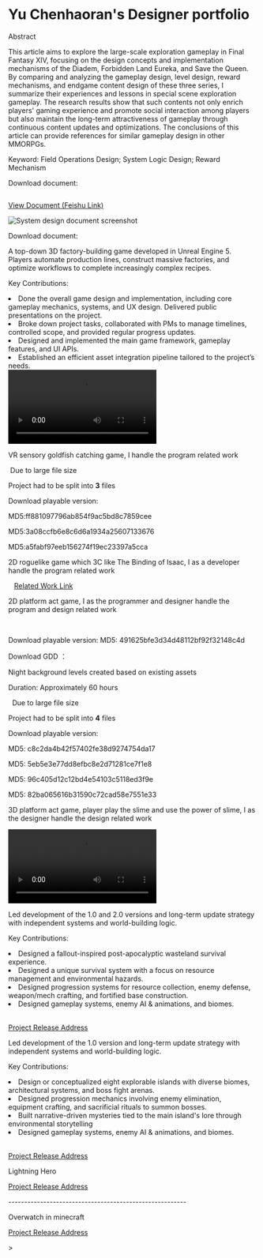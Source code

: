 # Yu Chenhaoran's Designer portfolio

<procedure title="System Design Analysis: Field Operations in MMORPGs" collapsible="true" default-state="expanded">
    <note>
    <p>Abstract</p>
    <p>This article aims to explore the large-scale exploration gameplay in Final Fantasy XIV, 
focusing on the design concepts and implementation mechanisms of the Diadem, 
Forbidden Land Eureka, and Save the Queen. By comparing and analyzing the gameplay design, 
level design, reward mechanisms, and endgame content design of these three series, 
I summarize their experiences and lessons in special scene exploration gameplay. 
The research results show that such contents not only enrich players' gaming experience and promote 
social interaction among players but also maintain the long-term attractiveness of gameplay through 
continuous content updates and optimizations. The conclusions of this article can provide references 
for similar gameplay design in other MMORPGs.</p>
    <p>Keyword: Field Operations Design; System Logic Design; Reward Mechanism</p>
    </note>
    <p>Download document: <resource src="../downloadable/MMORPG中的特殊场景探索玩法设计.pdf"></resource></p>
</procedure>


<procedure title="Personal Design Exercise - FF14 Mail System Analysis" collapsible="true" default-state="collapsed">
    <img src="MailSystem.png" alt=""/>
    <p><a href="https://github.com/ElectricArc-Yu/GD10Final/releases">View Document (Feishu Link)</a></p>
</procedure>


<procedure title="Personal Design Exercise - Referencing Final Fantasy XIV" collapsible="true" default-state="collapsed">
    <img src="FF14PvPSDD.png" alt="System design document screenshot" />
    <!-- <a href="FF14PvPSDD-C.md">详细内容及分析思路 当前正在完善中</a> -->
    <p>Download document: <resource src="../downloadable/ファイナルファンタジーXIVフロントライン新ルール企画書.pdf"></resource></p>
</procedure>

<procedure title="Illegal Assembly" collapsible="true" default-state="expanded">
    <p>A top-down 3D factory-building game developed in Unreal Engine 5. Players automate production lines, construct massive factories, and optimize workflows to complete increasingly complex recipes.</p>
    <p>Key Contributions:</p>
    <list>
    <li>Done the overall game design and implementation, including core gameplay mechanics, systems, and UX design. Delivered public presentations on the project.</li>
    <li>Broke down project tasks, collaborated with PMs to manage timelines, controlled scope, and provided regular progress updates.</li>
    <li>Designed and implemented the main game framework, gameplay features, and UI APIs.</li>
    <li>Established an efficient asset integration pipeline tailored to the project’s needs.</li>
    </list>
    <video src="Illegal Assembly.mp4" preview-src="VideoCover.png"/>
    <img src="IllagelAssemblyLogo.PNG"  alt=""/>
    <p>Display in Editor</p>
    <img src="IA_01.png" alt=""/>
    <img src="IA_02.png" alt=""/>
    <p>Project Progress</p>
    <img src="IA_03.png" alt=""/>
    <img src="IA_04.png" alt=""/>
    <p>UI Progress</p>
    <img src="IA_05.png" alt=""/>
    <p>Part of Tutorial Display</p>
    <img src="IA_08.png" alt=""/>
    <a href="https://github.com/ElectricArc-Yu/GD10Final/releases">Download Playable Version</a>
</procedure>

<procedure title="VR Goldfish Catching" collapsible="true" default-state="collapsed">
    <p>VR sensory goldfish catching game, I handle the program related work</p>
    <img src="VRCatchThemAll.jpg"  alt=""/>
    <note> Due to large file size <p></p> Project had to be split into <b>3</b> files</note>
    <p>Download playable version: </p>
    <step><resource src="../downloadable/LFS_Download/GoldFishScrooping/GoldFishScrooping.zip"></resource><p>MD5:ff881097796ab854f9ac5bd8c7859cee</p></step>
    <step><resource src="../downloadable/LFS_Download/GoldFishScrooping/GoldFishScrooping.z01"></resource><p>MD5:3a08ccfb6e8c6d6a1934a25607133676</p></step>
    <step><resource src="../downloadable/LFS_Download/GoldFishScrooping/GoldFishScrooping.z02"></resource><p>MD5:a5fabf97eeb156274f19ec23397a5cca</p></step>
</procedure>

<procedure title="Chan Shi Ye Shi Guan" collapsible="true" default-state="expanded">
    <p>2D roguelike game which 3C like The Binding of Isaac, I as a developer handle the program related work</p>
    <img src="ChanShiGuanYeShiGuan.png"  alt=""/>
    <img src="CSYSG_01.png" alt=""/>
    <img src="CSYSG_02.png" alt=""/>
    <a href="https://www.gcores.com/games/126694">Related Work Link</a>
</procedure>

<procedure title="The Mountain Sea" collapsible="true" default-state="expanded">
    <p>2D platform act game, I as the programmer and designer handle the program and design related work</p>
    <img src="MountainSea.png"  alt=""/>
    <img src="Shanhai_01.png" alt=""/>
    <img src="Shanhai_02.png" alt=""/>
    <p>Download playable version: <resource src="../downloadable/Shanhai.zip" ></resource> MD5: 491625bfe3d34d48112bf92f32148c4d</p>
    <p>Download GDD ： <resource src="../downloadable/The Mountainsea GDD.pdf"></resource></p>
</procedure>

<procedure title="Quest Of Velar Level Design" collapsible="true" default-state="expanded">
    <p>Night background levels created based on existing assets</p>
    <p>Duration: Approximately 60 hours</p>
    <img src="IntroLevel.png" alt=""/>
    <img src="TurnalLevel.png" alt=""/>
    <note> Due to large file size <p></p> Project had to be split into <b>4</b> files</note>
    <p>Download playable version: </p>
    <step><resource src="../downloadable/LFS_Download/QuestOfVelar/QuestOfVelar_NightBlitze.zip"></resource><p>MD5: c8c2da4b42f57402fe38d9274754da17</p></step>
    <step><resource src="../downloadable/LFS_Download/QuestOfVelar/QuestOfVelar_NightBlitze.z01"></resource><p>MD5: 5eb5e3e77dd8efbc8e2d71281ce7f1e8</p></step>
    <step><resource src="../downloadable/LFS_Download/QuestOfVelar/QuestOfVelar_NightBlitze.z02"></resource><p>MD5: 96c405d12c12bd4e54103c5118ed3f9e</p></step>
    <step><resource src="../downloadable/LFS_Download/QuestOfVelar/QuestOfVelar_NightBlitze.z03"></resource><p>MD5: 82ba065616b31590c72cad58e7551e33</p></step>
</procedure>

<procedure title="SLIME" collapsible="true" default-state="expanded">
    <p>3D platform act game, player play the slime and use the power of slime, I as the designer handle the design related work</p>
    <video src="SLIME.mp4" preview-src="SLIME.png"/>
    <note><a href="https://www.bilibili.com/video/BV14g4y1F7Lz">If the above video is unavailable, please check it on Bilibili</a></note>
</procedure>

<procedure collapsible="true" title="Projects in Hunan Nuoxiyo Technology Co., Ltd." default-state="expanded">
    <procedure collapsible="true" title="Nuclear Survival" default-state="expanded">
    <p>Led development of the 1.0 and 2.0 versions and long-term update strategy with independent systems and world-building logic.</p>
    <p>Key Contributions:</p>
    <list>
    <li>Designed a fallout-inspired post-apocalyptic wasteland survival experience.</li>
    <li>Designed a unique survival system with a focus on resource management and environmental hazards.</li>
    <li>Designed progression systems for resource collection, enemy defense, weapon/mech crafting, and fortified base construction.</li>
    <li>Designed gameplay systems, enemy AI & animations, and biomes. </li>
    </list>
    <img src="Fallout_01.png" alt=""/>
    <img src="Fallout_02.png" alt=""/>
    <p><a href="https://resource-minecraft.h5.163.com/#/detail?id=4664344300463689714">Project Release Address</a></p>
    </procedure>
    <procedure collapsible="true" title="Horror Isle" default-state="expanded">
    <p>Led development of the 1.0 version and long-term update strategy with independent systems and world-building logic.</p>
    <p>Key Contributions:</p>
    <list>
    <li>Design or conceptualized eight explorable islands with diverse biomes, architectural systems, and boss fight arenas.</li>
    <li>Designed progression mechanics involving enemy elimination, equipment crafting, and sacrificial rituals to summon bosses.</li>
    <li>Built narrative-driven mysteries tied to the main island's lore through environmental storytelling</li>
    <li>Designed gameplay systems, enemy AI & animations, and biomes. </li>
    </list>
    <img src="HorrorIsland_01.png" alt=""/>
    <img src="HorrorIsland_02.png" alt=""/>
    <img src="HorrorIsland_03.png" alt=""/>
    <p><a href="https://resource-minecraft.h5.163.com/#/detail?id=4665488888721273907">Project Release Address</a></p>
    </procedure>
    <procedure collapsible="true" title="Misc." default-state="collapsed">
    <tip>Lightning Hero</tip>
    <img src="Shandianxia.png" alt=""/>
    <p><a href="https://resource-minecraft.h5.163.com/#/detail?id=4664383590833725456">Project Release Address</a></p>
    <p>--------------------------------------------------------</p>
    <tip>Overwatch in minecraft</tip>
    <img src="Overwatch.png" alt=""/>
    <p><a href="https://resource-minecraft.h5.163.com/#/detail?id=4662108906629006831">Project Release Address</a></p>
    </procedure>>
</procedure>